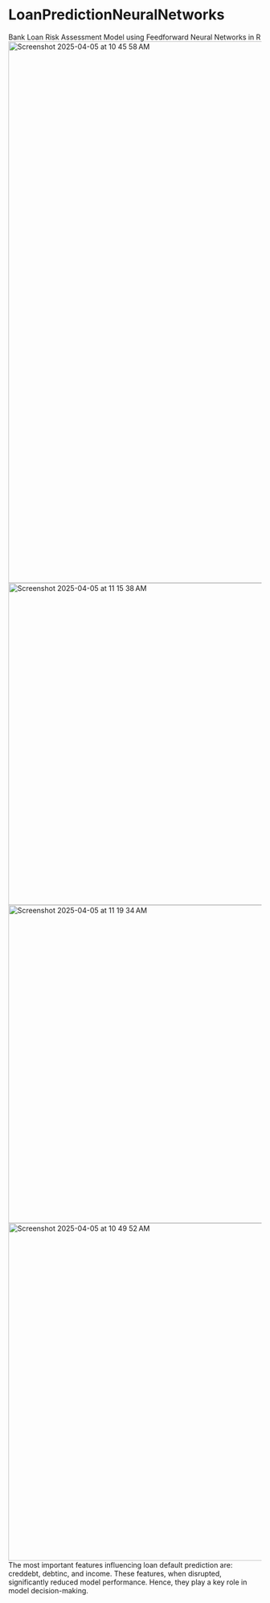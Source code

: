 # LoanPredictionNeuralNetworks
Bank Loan Risk Assessment Model using Feedforward Neural Networks in R
<img width="1078" alt="Screenshot 2025-04-05 at 10 45 58 AM" src="https://github.com/user-attachments/assets/93c3eacd-2dbd-4f23-b170-5de061534534" />
<img width="641" alt="Screenshot 2025-04-05 at 11 15 38 AM" src="https://github.com/user-attachments/assets/b7dfd1b5-5c9a-420c-9e66-964242faa8ab" />
<img width="633" alt="Screenshot 2025-04-05 at 11 19 34 AM" src="https://github.com/user-attachments/assets/5f5c936a-1aab-4bb5-a248-21b70b119ab1" />
<img width="672" alt="Screenshot 2025-04-05 at 10 49 52 AM" src="https://github.com/user-attachments/assets/4597671c-24bd-484a-bd5d-cdf0213d33b2" />
The most important features influencing loan default prediction are: creddebt, debtinc, and income. These features, when disrupted, significantly reduced model performance. Hence, they play a key role in model decision-making.
